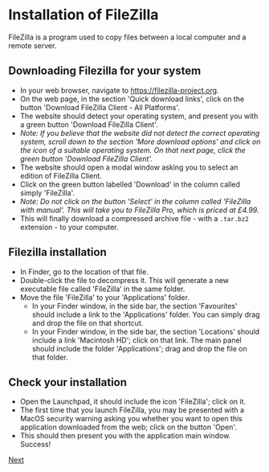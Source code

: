 # Installation of FileZilla

FileZilla is a program used to copy files between a local computer and a remote server.

## Downloading Filezilla for your system

  - In your web browser, navigate to <https://filezilla-project.org>.
  - On the web page, in the section 'Quick download links', click on the button 'Download FileZilla Client - All Platforms'.
  - The website should detect your operating system, and present you with a green button 'Download FileZilla Client'.
  - _Note: If you believe that the website did not detect the correct operating system, scroll down to the section 'More download options' and click on the icon of a suitable operating system. On that next page, click the green button 'Download FileZilla Client'._
  - The website should open a modal window asking you to select an edition of FileZilla Client.
  - Click on the green button labelled 'Download' in the column called simply 'FileZilla'.
  - _Note: Do not click on the button 'Select' in the column called 'FileZilla with manual'. This will take you to FileZilla Pro, which is priced at £4.99._
  - This will finally download a compressed archive file - with a `.tar.bz2` extension - to your computer.

## Filezilla installation

  - In Finder, go to the location of that file.
  - Double-click the file to decompress it. This will generate a new executable file called 'FileZilla' in the same folder.
  - Move the file 'FileZilla' to your 'Applications' folder.
    + In your Finder window, in the side bar, the section 'Favourites' should include a link to the 'Applications' folder. You can simply drag and drop the file on that shortcut.
    + In your Finder window, in the side bar, the section 'Locations' should include a link 'Macintosh HD'; click on that link. The main panel should include the folder 'Applications'; drag and drop the file on that folder.

## Check your installation

  - Open the Launchpad, it should include the icon 'FileZilla'; click on it.
  - The first time that you launch FileZilla, you may be presented with a MacOS security warning asking you whether you want to open this application downloaded from the web; click on the button 'Open'.
  - This should then present you with the application main window. Success!

[Next](xquartz.md)

